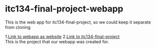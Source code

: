 # itc134-final-project-webapp
This is the web app for itc134-final-project, so we could keep it separate from cloning

1.[Link to webapp as website]( https://illthid.github.io/itc134-final-project-webapp/)
2.[Link to itc134-final-project](https://github.com/Illthid/itc134-final-project)\
This is the project that our webapp was created for.
  
